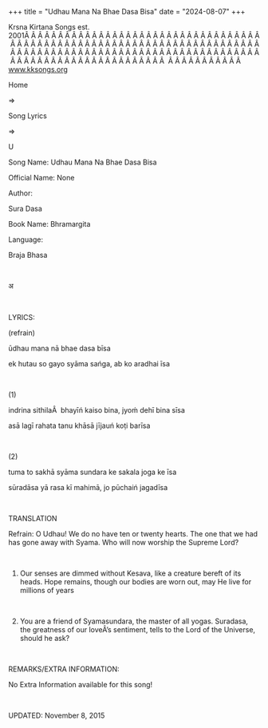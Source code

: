 +++ 
title = "Udhau Mana Na Bhae Dasa Bisa"
date = "2024-08-07"
+++

Krsna Kirtana Songs est. 2001Â Â Â Â Â Â Â Â Â Â Â Â Â Â Â Â Â Â Â Â Â Â Â Â Â Â Â Â Â Â Â Â Â Â Â Â Â Â Â Â Â Â Â Â Â Â Â Â Â Â Â Â Â Â Â Â Â Â Â Â Â Â Â Â Â Â Â Â Â Â Â Â Â Â Â Â Â Â Â Â Â Â Â Â Â Â Â Â Â Â Â Â Â Â Â Â Â Â Â Â Â Â Â Â Â Â Â Â Â Â Â Â Â Â Â Â Â Â Â Â Â Â Â Â Â Â Â Â Â Â Â Â  Â Â Â Â Â Â Â Â Â Â Â  
www.kksongs.org








Home
 
⇒
 
Song Lyrics
 
⇒
 
U


Song
Name: Udhau Mana Na Bhae Dasa Bisa


Official
Name: None


Author:

Sura Dasa


Book
Name: 
Bhramargita


Language:

Braja Bhasa


 








अ








 


LYRICS:


(refrain)


ūdhau
mana nā bhae dasa bīsa


ek hutau so
gayo syāma sańga, ab ko aradhai īsa


 


(1)


indrina
sithilaÂ  bhayīń kaiso bina, jyoḿ dehī bina sīsa


asā
lagī rahata tanu khāsā jījauń koṭi barīsa


 


(2)


tuma to
sakhā syāma sundara ke sakala joga ke īsa


sūradāsa
yā rasa kī mahimā, jo pūchaiń jagadīsa


 


TRANSLATION


Refrain:
O Udhau! We do no have ten or twenty hearts. The one that we had has gone away
with Syama. Who will now worship the Supreme Lord?


 


1) Our
senses are dimmed without Kesava, like a creature bereft of its heads. Hope
remains, though our bodies are worn out, may He live for millions of years


 


2) You
are a friend of Syamasundara, the master of all yogas. Suradasa, the greatness
of our loveÂ’s sentiment, tells to the Lord of the Universe, should he ask? 


 


REMARKS/EXTRA
INFORMATION:


No
Extra Information available for this song!


 


UPDATED:
 November 8, 2015